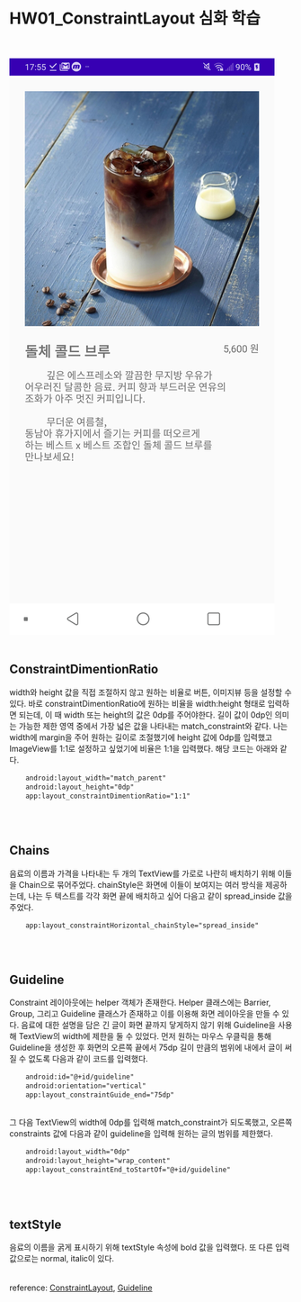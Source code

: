 # HW01_ConstraintLayout 심화 학습
<br><br>
![result view](/img/seminar1/HW01.png)
<br><br>
## ConstraintDimentionRatio
width와 height 값을 직접 조절하지 않고 원하는 비율로 버튼, 이미지뷰 등을 설정할 수 있다. 바로 constraintDimentionRatio에 원하는 비율을 width:height 형태로 입력하면 되는데, 이 때 width 또는 height의 값은 0dp를 주어야한다. 길이 값이 0dp인 의미는 가능한 제한 영역 중에서 가장 넓은 값을 나타내는 match_constraint와 같다. 나는 width에 margin을 주어 원하는 길이로 조절했기에 height 값에 0dp를 입력했고 ImageView를 1:1로 설정하고 싶었기에 비율은 1:1을 입력했다. 해당 코드는 아래와 같다.<br>
```
	android:layout_width="match_parent"
	android:layout_height="0dp"
	app:layout_constraintDimentionRatio="1:1"
```
<br><br>
## Chains
음료의 이름과 가격을 나타내는 두 개의 TextView를 가로로 나란히 배치하기 위해 이들을 Chain으로 묶어주었다. chainStyle은 화면에 이들이 보여지는 여러 방식을 제공하는데, 나는 두 텍스트를 각각 화면 끝에 배치하고 싶어 다음고 같이 spread_inside 값을 주었다.<br>
```
	app:layout_constraintHorizontal_chainStyle="spread_inside"
```
<br><br>
## Guideline
Constraint 레이아웃에는 helper 객체가 존재한다. Helper 클래스에는 Barrier, Group, 그리고 Guideline 클래스가 존재하고 이를 이용해 화면 레이아웃을 만들 수 있다. 음료에 대한 설명을 담은 긴 글이 화면 끝까지 닿게하지 않기 위해 Guideline을 사용해 TextView의 width에 제한을 둘 수 있었다. 먼저 원하는 마우스 우클릭을 통해 Guideline을 생성한 후 화면의 오른쪽 끝에서 75dp 길이 만큼의 범위에 내에서 글이 써질 수 없도록 다음과 같이 코드를 입력했다.<br>
```
    android:id="@+id/guideline"
    android:orientation="vertical"
	app:layout_constraintGuide_end="75dp"
```
<br>그 다음 TextView의 width에 0dp를 입력해 match_constraint가 되도록했고, 오른쪽 constraints 값에 다음과 같이 guideline을 입력해 원하는 글의 범위를 제한했다.<br>
```
	android:layout_width="0dp"
    android:layout_height="wrap_content"
    app:layout_constraintEnd_toStartOf="@+id/guideline"
```
<br><br>
## textStyle
음료의 이름을 굵게 표시하기 위해 textStyle 속성에 bold 값을 입력했다. 또 다른 입력 값으로는 normal, italic이 있다.
<br><br><br>
reference: [ConstraintLayout](https://developer.android.com/reference/android/support/constraint/ConstraintLayout#DimensionConstraints), [Guideline](https://developer.android.com/reference/android/support/constraint/Guideline)